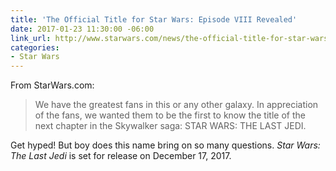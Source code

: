 ```yaml
---
title: 'The Official Title for Star Wars: Episode VIII Revealed'
date: 2017-01-23 11:30:00 -06:00
link_url: http://www.starwars.com/news/the-official-title-for-star-wars-episode-viii-revealed
categories:
- Star Wars
---
```


From StarWars.com:

> We have the greatest fans in this or any other galaxy. In appreciation of the fans, we wanted them to be the first to know the title of the next chapter in the Skywalker saga: STAR WARS: THE LAST JEDI.

Get hyped! But boy does this name bring on so many questions. *Star Wars: The Last Jedi* is set for release on December 17, 2017.
